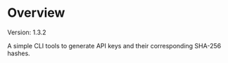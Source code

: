 # Overview

Version: 1.3.2

A simple CLI tools to generate API keys and their corresponding SHA-256 hashes.
